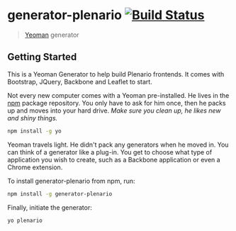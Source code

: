 # generator-plenario [![Build Status](https://secure.travis-ci.org/UrbanCCD-UChicago/generator-plenario.png?branch=master)](https://travis-ci.org/hunterowens/generator-plenario)

> [Yeoman](http://yeoman.io) generator


## Getting Started
This is a Yeoman Generator to help build Plenario frontends. It comes with Bootstrap, JQuery, Backbone and Leaflet to start.

Not every new computer comes with a Yeoman pre-installed. He lives in the [npm](https://npmjs.org) package repository. You only have to ask for him once, then he packs up and moves into your hard drive. *Make sure you clean up, he likes new and shiny things.*

```bash
npm install -g yo
```

Yeoman travels light. He didn't pack any generators when he moved in. You can think of a generator like a plug-in. You get to choose what type of application you wish to create, such as a Backbone application or even a Chrome extension.

To install generator-plenario from npm, run:

```bash
npm install -g generator-plenario
```

Finally, initiate the generator:

```bash
yo plenario
```

